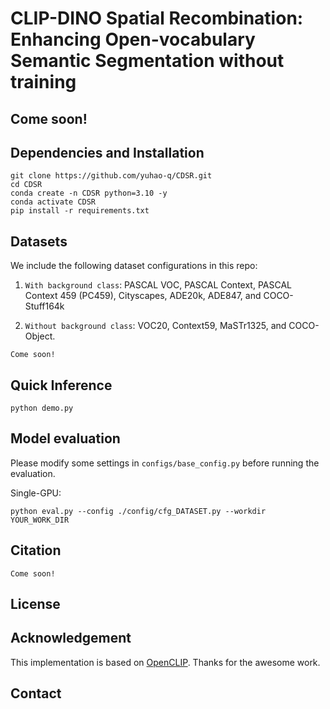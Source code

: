 

<h1>CLIP-DINO Spatial Recombination: Enhancing Open-vocabulary Semantic Segmentation without training</h1>


## Come soon!


## Dependencies and Installation


```
git clone https://github.com/yuhao-q/CDSR.git
cd CDSR
conda create -n CDSR python=3.10 -y
conda activate CDSR
pip install -r requirements.txt
```

## Datasets
We include the following dataset configurations in this repo: 
1) `With background class`: PASCAL VOC, PASCAL Context, PASCAL Context 459 (PC459), Cityscapes, ADE20k, ADE847, and COCO-Stuff164k

2) `Without background class`: VOC20, Context59, MaSTr1325, and COCO-Object.


```
Come soon!
```

## Quick Inference
```
python demo.py
```


## Model evaluation
Please modify some settings in `configs/base_config.py` before running the evaluation.




Single-GPU:

```
python eval.py --config ./config/cfg_DATASET.py --workdir YOUR_WORK_DIR
```



## Citation

```
Come soon!
```

## License



## Acknowledgement


This implementation is based on [OpenCLIP](https://github.com/mlfoundations/open_clip). Thanks for the awesome work.

## Contact

